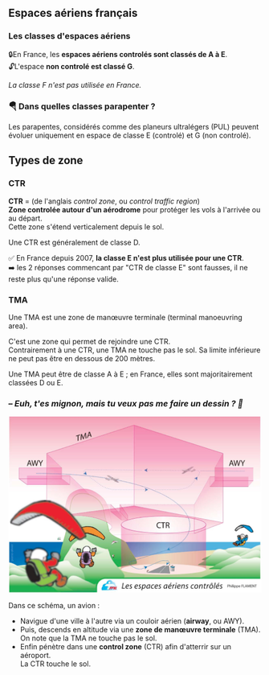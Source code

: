 <!--
S109V
Citez un schéma possible, d’organisation des espaces, autour d’un aéroport.
-->



## Espaces aériens français

### Les classes d'espaces aériens

🔒En France, les **espaces aériens controlés sont classés de A à E**.  
🔓L'espace **non controlé est classé G**.  


*La classe F n'est pas utilisée en France.*

### 🪂 Dans quelles classes parapenter ?

Les parapentes, considérés comme des planeurs ultralégers (PUL) peuvent évoluer uniquement en espace de classe E (controlé) et G (non controlé).


## Types de zone

### CTR

**CTR** = (de l'anglais *control zone*, ou *control traffic region*)  
**Zone controlée autour d'un aérodrome** pour protéger les vols à l'arrivée ou au départ.  
Cette zone s'étend verticalement depuis le sol.

Une CTR est généralement de classe D.

✅ En France depuis 2007, **la classe E n'est plus utilisée pour une CTR**.  
➡️ les 2 réponses commencant par "CTR de classe E" sont fausses, il ne reste plus qu'une réponse valide.


### TMA
Une TMA est une zone de manœuvre terminale (terminal manoeuvring area).

C'est une zone qui permet de rejoindre une CTR.  
Contrairement à une CTR, une TMA ne touche pas le sol. Sa limite inférieure ne peut pas être en dessous de 200 mètres.

Une TMA peut être de classe A à E ; en France, elles sont majoritairement classées D ou E.

### *– Euh, t'es mignon, mais tu veux pas me faire un dessin ? 🐑*

![Espaces aerien](espaces_aerien.jpg)



Dans ce schéma, un avion :

* Navigue d'une ville à l'autre via un couloir aérien (**airway**, ou AWY).  
* Puis, descends en altitude via une **zone de manœuvre terminale** (TMA).  
On note que la TMA ne touche pas le sol.
* Enfin pénètre dans une **control zone** (CTR) afin d'atterrir sur un aéroport.  
La CTR touche le sol.


